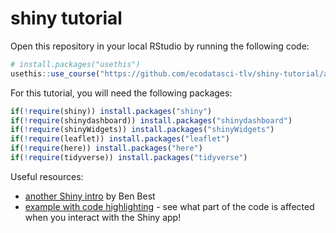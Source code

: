 # shiny tutorial

Open this repository in your local RStudio by running the following code:

```r
# install.packages("usethis")
usethis::use_course("https://github.com/ecodatasci-tlv/shiny-tutorial/archive/master.zip")
```

For this tutorial, you will need the following packages:

```r
if(!require(shiny)) install.packages("shiny")
if(!require(shinydashboard)) install.packages("shinydashboard")
if(!require(shinyWidgets)) install.packages("shinyWidgets")
if(!require(leaflet)) install.packages("leaflet")
if(!require(here)) install.packages("here")
if(!require(tidyverse)) install.packages("tidyverse")
```

Useful resources:

- [another Shiny intro](http://benbestphd.com/shiny-intro/) by Ben Best
- [example with code highlighting](https://shiny.rstudio.com/gallery/telephones-by-region.html) - see what part of the code is affected when you interact with the Shiny app!
